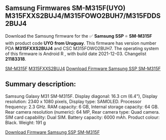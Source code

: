 <h2>Samsung Firmwares SM-M315F(UYO) M315FXXS2BUJ4/M315FOWO2BUH7/M315FDDS2BUJ4</h2>
Download the Samsung firmware for the ✅ <strong>Samsung SSP </strong> ⭐ <strong>SM-M315F</strong> with product code <strong>UYO</strong> <strong> from Uruguay</strong>. This firmware has version number PDA <strong>M315FXXS2BUJ4</strong> and CSC M315FOWO2BUH7. The operating system of this firmware is Android R , with build date 2021-12-03. Changelist <strong>21183318</strong>.


[SM-M315F](https://samfirm.shop/samsung/model/SM-M315F)
[M315FXXS2BUJ4](https://samfirm.shop/samsung/pda/M315FXXS2BUJ4)
[Download Firmware Samsung SSP SM-M315F](https://samfirm.shop/samsung/firmware/479831)
<h2>Summary description:</h2>
<p>Samsung Galaxy M31 SM-M315F. Display diagonal: 16.3 cm (6.4"), Display resolution: 2340 x 1080 pixels, Display type: SAMOLED. Processor frequency: 2.3 GHz. RAM capacity: 6 GB, Internal storage capacity: 64 GB. Rear camera resolution (numeric): 64 MP, Rear camera type: Quad camera. SIM card capability: Dual SIM. Battery capacity: 6000 mAh. Product colour: Black. Weight: 191 g</p>


[Download Firmware Samsung SSP SM-M315F](https://samfirm.shop/samsung/firmware/479831)
